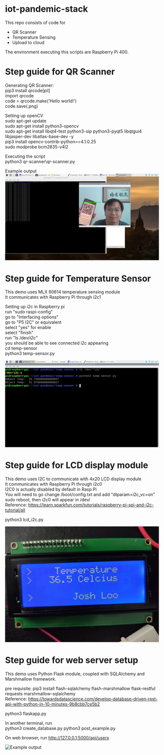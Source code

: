 # iot-pandemic-stack

This repo consists of code for  
- QR Scanner  
- Temperature Sensing  
- Upload to cloud  

The environment executing this scripts are Raspberry Pi 400.  

# Step guide for QR Scanner  
Generating QR Scanner:  
pip3 install qrcode[pil]  
import qrcode  
code = qrcode.make('Hello world!')  
code.save(<filename>.png)  

Setting up openCV  
sudo apt-get update  
sudo apt-get install python3-opencv  
sudo apt-get install libqt4-test python3-sip python3-pyqt5 libqtgui4 libjasper-dev libatlas-base-dev -y  
pip3 install opencv-contrib-python==4.1.0.25  
sudo modprobe bcm2835-v4l2  

Executing the script  
python3 qr-scanner\qr-scanner.py  

Example output  
![Example output](https://github.com/joshloo/iot-pandemic-stack/blob/main/qr-scanner/example-snapshot.png)  

# Step guide for Temperature Sensor  
This demo uses MLX 90614 temperature sensing module  
It communicates with Raspberry Pi through i2c1  

Setting up i2c in Raspberry pi  
run "sudo raspi-config"  
go to "Interfacing options"  
go to "P5 I2C" or equivalent  
select "yes" for enable  
select "finish"  
run "ls /dev/*i2c*"  
you should be able to see connected i2c appearing  
cd temp-sensor  
python3 temp-sensor.py  

![Example output](https://github.com/joshloo/iot-pandemic-stack/blob/main/temp-sensor/example-snapshot.png)  

# Step guide for LCD display module  
This demo uses I2C to communicate with 4x20 LCD display module  
It communicates with Raspberry Pi through i2c0  
I2C0 is actually disabled by default in Rasp Pi  
You will need to go change /boot/config.txt and add "dtparam=i2c_vc=on"  
sudo reboot, then i2c0 will appear in /dev/    
Reference: https://learn.sparkfun.com/tutorials/raspberry-pi-spi-and-i2c-tutorial/all  

python3 lcd_i2c.py  

![Example output](https://github.com/joshloo/iot-pandemic-stack/blob/main/i2c-lcd-display/example-snapshot.png)  

# Step guide for web server setup  
This demo uses Python Flask module, coupled with SQLAlchemy and Marshmallow framework.  

pre requisite: pip3 install flash-sqlalchemy flash-marshmallow flask-restful requests marshmallow-sqlalchemy  
Reference: https://towardsdatascience.com/develop-database-driven-rest-api-with-python-in-10-minutes-9b8cbb7ce5b2  

python3 flaskapp.py

In another terminal, run  
python3 create_database.py
python3 post_example.py

On web browser, run http://127.0.0.1:5000/api/users

![Example output](https://github.com/joshloo/iot-pandemic-stack/blob/main/web-database/example-snapshot.png)  